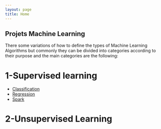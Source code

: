 ```yaml
---
layout: page
title: Home
---
```


## Projets Machine Learning
There some variations of how to define the types of Machine Learning Algorithms but commonly they can be divided into categories
according to their purpose and the main categories are the following:
# 1-Supervised learning 
* [Classification](https://rajoul.github.io/my_write_up/Kioptrix_1)
* [Regression](https://rajoul.github.io/my_write_up/Kioptrix_2)
* [Spark](https://rajoul.github.io/my_write_up/Kioptrix_3)
#  2-Unsupervised Learning
